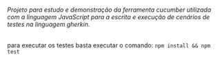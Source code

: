 ###### Projeto para estudo e demonstração da ferramenta cucumber utilizada com a linguagem JavaScript para a escrita e execução de cenários de testes  na linguagem gherkin.

para executar os testes basta executar o comando: `npm install && npm test`